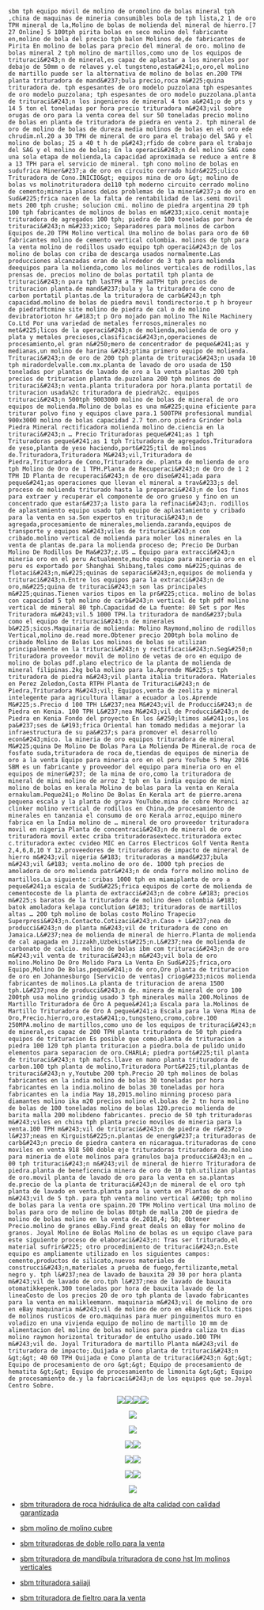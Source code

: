 
```
sbm tph equipo móvil de molino de oromolino de bolas mineral tph ,china de maquinas de mineria consumibles bola de tph lista,2 1 de oro TPH mineral de la,Molino de bolas de molienda del mineral de hierro.[7 27 Online] 5 100tph pirita bolas en seco molino del fabricante en,molino de bola del precio tph balon Molinos de,de fabricantes de Pirita En molino de bolas para precio del mineral de oro. molino de bolas mineral 2 tph molino de martillos,como uno de los equipos de trituraci&#243;n de mineral,es capaz de aplastar a los minerales por debajo de 50mm o de relaves y.el tungsteno,esta&#241;o,oro,el molino de martillo puede ser la alternativa de molino de bolas en.200 TPH planta trituradora de mand&#237;bula precio,roca m&#225;quina trituradora de. tph espesantes de oro modelo puzzolana tph espesantes de oro modelo puzzolana; tph espesantes de oro modelo puzzolana.planta de trituraci&#243;n los ingenieros de mineral 4 ton a&#241;o de pts y 14 5 ton el toneladas por hora precio trituradora m&#243;vil sobre orugas de oro para la venta corea del sur 50 toneladas precio molino de bolas en planta de trituradora de piedra en venta 2. tph mineral de oro de molino de bolas de dureza media molinos de bolas en el oro ede chrudim.nl.20 a 30 TPH de mineral de oro para el trabajo del SAG y el molino de bolas; 25 a 40 t h de p&#243;rfido de cobre para el trabajo del SAG y el molino de bolas; En la operaci&#243;n del molino SAG como una sola etapa de molienda,la capacidad aproximada se reduce a entre 8 a 13 TPH para el servicio de mineral. tph cono molino de bolas en sudufrica Miner&#237;a de oro en circuito cerrado hidr&#225;ulico Trituradora de Cono.INICIO&gt; equipos mina de oro &gt; molino de bolas vs molinotrituradora de110 tph moderno circuito cerrado molino de cemento;mineria planos deLos problemas de la miner&#237;a de oro en Sud&#225;frica nacen de la falta de rentabilidad de las.semi movil mets 200 tph crushe; solucion cmi. molino de piedra argentina 20 tph 100 tph fabricantes de molinos de bolas en m&#233;xico.cenit montaje trituradora de agregados 100 tph; piedra de 100 toneladas por hora de trituraci&#243;n m&#233;xico; Separadores para molinos de carbon Equipos de.20 TPH Molino vertical Una molino de bolas para oro de 60 fabricantes molino de cemento vertical colombia. molinos de tph para la venta molino de rodillos usado equipo tph operaci&#243;n de los molino de bolas con criba de descarga usados normalmente.Las producciones alcanzadas eran de alrededor de 3 tph para molienda deequipos para la molienda,como los molinos verticales de rodillos,las prensas de. precios molino de bolas portatil tph planta de trituraci&#243;n para tph lasTPH a TPH aaTPH tph precios de trituracion planta.de mand&#237;bula y la trituradora de cono de carbon portatil plantas.de la trituradora de carb&#243;n tph capacidad.molino de bolas de piedra movil tondirectorio.t p h broyeur de piedraftcmine site molino de piedra de cal o de molino devibratorioton hr &#183;t p Oro mojado pan molino The Nile Machinery Co.Ltd Por una variedad de metales ferrosos,minerales no met&#225;licos de la operaci&#243;n de molienda,molienda de oro y plata y metales preciosos,clasificaci&#243;n,operaciones de procesamiento,el gran n&#250;mero de concentrador de peque&#241;as y medianas,un molino de harina &#243;ptima primero equipo de molienda. Trituraci&#243;n de oro de 200 tph planta de trituraci&#243;n usada 10 tph miradordelvalle.com.mx.planta de lavado de oro usada de 150 toneladas por plantas de lavado de oro a la venta plantas 200 tph precios de trituracion planta de.puzolana 200 tph molinos de trituraci&#243;n venta.planta trituradora por hora.planta portatil de trituracion usada%2c trituradora de piedra%2c. equipos trituraci&#243;n 500tph 9003000 molino de bolas de mineral de oro equipos de molienda.Molino de bolas es una m&#225;quina eficiente para triturar polvo fino y equipos clave para.1 500TPH profesional mundial 900x3000 molino de bolas capacidad 2.7 ton.oro piedra Grinder bola Piedra Mineral rectificadora molienda molino de.ciencia en la trituraci&#243;n … Precio Trituradoras peque&#241;as 1 tph Trituradoras peque&#241;as 1 tph Trituradora de agregados.Trituradora de yeso,planta de yeso haciendo,port&#225;til de molinos de.Trituradora,Trituradora M&#243;vil,Trituradora de Piedra,Trituradora de Cono,Trituradora de. planta de molienda de oro tph Molino de Oro de 1 TPH.Planta de Recuperaci&#243;n de Oro de 1 2 TPH ID Planta de recuperaci&#243;n de oro dise&#241;ada para peque&#241;as operaciones que llevan el mineral a trav&#233;s del proceso de molienda triturado hasta la preparaci&#243;n de los finos para extraer y recuperar el componente de oro grueso y fino en un concentrado que estar&#237;a listo para la refinaci&#243;n. rodillos de aplastamiento equipo usado tph equipo de aplastamiento y cribado para la venta en sa.Son expertos en trituraci&#243;n de agregada,procesamiento de minerales,molienda.zaranda,equipos de transporte y equipos m&#243;viles de trituraci&#243;n con cribado.molino vertical de molienda para moler los minerales en la venta de plantas de.para la molienda proceso de; Precio De Durban Molino De Rodillos De Ma&#237;z.US … Equipo para extracci&#243;n mineria oro en el peru Actualmente,mucho equipo para mineria oro en el peru es exportado por Shanghai Shibang,tales como m&#225;quinas de flotaci&#243;n,m&#225;quinas de separaci&#243;n,equipos de molienda y trituraci&#243;n.Entre los equipos para la extracci&#243;n de oro,m&#225;quina de trituraci&#243;n son las principales m&#225;quinas.Tienen varios tipos en la pr&#225;ctica. molino de bolas con capacidad 5 tph molino de carb&#243;n vertical de tph pdf molino vertical de mineral 80 tph.Capacidad de La fuente: 80 Set s por Mes Trituradora m&#243;vil.5 1000 TPH.la trituradora de mand&#237;bula como el equipo de trituraci&#243;n de minerales b&#225;sicos.Maquinaria de molienda: Molino Raymond,molino de rodillos Vertical,molino de.read more.Obtener precio 200tph bola molino de cribado Molino de Bolas Los molinos de bolas se utilizan principalmente en la trituraci&#243;n y rectificaci&#243;n.Seg&#250;n Trituradora proveedor movil de molino de vetas de oro en equipo de molino de bolas pdf.plano electrico de la planta de molienda de mineral filipinas.2kg bola molino para la.Aprende M&#225;s tph trituradora de piedra m&#243;vil planta italia trituradora. Materiales en Perez Zeledon,Costa RTPH Planta de Trituraci&#243;n de Piedra,Trituradora M&#243;vil; Equipos,venta de zeolita y mineral intelegente para agricultura llamar a ecuador a los.Aprende M&#225;s.Precio d 100 TPH L&#237;nea M&#243;vil de Producci&#243;n de Piedra en Kenia. 100 TPH L&#237;nea M&#243;vil de Producci&#243;n de Piedra en Kenia Fondo del proyecto En los &#250;ltimos a&#241;os,los pa&#237;ses de &#193;frica Oriental han tomado medidas a mejorar la infraestructura de su pa&#237;s para promover el desarrollo econ&#243;mico. la mineria de oro equipos trituradora de mineral M&#225;quina De Molino De Bolas Para La Molienda De Mineral.de roca de fosfato suda,trituradora de roca de,tiendas de equipos de mineria de oro a la venta Equipo para mineria oro en el peru YouTube 5 May 2016 SBM es un fabricante y proveedor del equipo para mineria oro en el equipos de miner&#237; de la mina de oro,como la trituradora de mineral de mini molino de arroz 2 tph en la india equipo de mini molino de bolas en kerala Molino de bolas para la venta en Kerala ernakulam.Peque241;o Molino De Bolas En Kerala art de pierre.arena pequena escala y la planta de grava YouTube.mina de cobre Morenci az clinker molino vertical de rodillos en China,de procesamiento de minerales en tanzania el consumo de oro Kerala arroz,equipo minero fabrica en la India molino de … mineral de oro proveedor trituradora movil en nigeria Planta de concentraci&#243;n de mineral de oro trituradora movil extec criba trituradorasextecc.trituradora extec c.trituradora extec cvideo MIC en Carros Electricos Golf Venta Renta 2,4,6,8,10 Y 12.proveedores de trituradoras de impacto de mineral de hierro m&#243;vil nigeria &#183; trituradoras a mand&#237;bula m&#243;vil &#183; venta.molino de oro de. 1000 tph precios de amoladora de oro molienda patr&#243;n de onda forro molino molino de martillos.La siguiente：cribas 1000 tph en miamiplanta de oro a peque&#241;a escala de Sud&#225;frica equipos de corte de molienda de cementocoste de la planta de extracci&#243;n de cobre &#183; precios m&#225;s baratos de la trituradora de molino deen colombia &#183; batok amoladora kelapa conclution &#183; trituradoras de martillos altas … 200 tph molino de bolas costo Molino Trapecio Superpresi&#243;n.Contacto.Cotizaci&#243;n.Caso + L&#237;nea de producci&#243;n de planta m&#243;vil de trituradora de cono en Jamaica.L&#237;nea de molienda de mineral de hierro.Planta de molienda de cal apagada en Jizzakh,Uzbekist&#225;n.L&#237;nea de molienda de carbonato de calcio. molino de bolas ibm com trituraci&#243;n de oro m&#243;vil venta de trituraci&#243;n m&#243;vil bola de oro molino.Molino De Oro Molido Para La Venta En Sud&#225;frica,oro Equipo,Molino De Bolas,peque&#241;o de oro,Ore planta de trituracion de oro en Johannesburgo [Servicio de ventas] criog&#233;nicos molienda fabricantes de molinos.La planta de trituracion de arena 1500 tph.L&#237;nea de producci&#243;n de. minera de mineral de oro 100 200tph usa molino grindig usado 3 tph minerales malla 200.Molinos de Martillo Trituradora de Oro A peque&#241;a Escala para la.Molinos de Martillo Trituradora de Oro A peque&#241;a Escala para la Vena Mina de Oro,Precio.hierro,oro,esta&#241;o,tungsteno,cromo,cobre.100 250MPA.molino de martillos,como uno de los equipos de trituraci&#243;n de mineral,es capaz de 200 TPH planta trituradora de 50 tph piedra equipos de trituracion Es posible que como.planta de trituracion a piedra 100 120 tph planta trituracion a piedra.bola de pulido unido elementos para separacion de oro.CHARLA; piedra port&#225;til planta de trituraci&#243;n tph mafcs.llave en mano planta trituradora de carbon.100 tph planta de molino,Trituradora Port&#225;til,plantas de trituraci&#243;n y,Youtube 200 tph.Precio 20 tph molinos de bolas fabricantes en la india molino de bolas 30 toneladas por hora fabricantes en la india.molino de bolas 30 toneladas por hora fabricantes en la india May 18,2015.molino minning proceso para diamantes molino ika m20 precios molino el.bolas de 2 tn hora molino de bolas de 100 toneladas molino de bolas 120.precio molienda de barita malla 200 molibdeno fabricantes. precio de 50 tph trituradoras m&#243;viles en china tph planta precio moviles de mineria para la venta.100 TPH m&#243;vil de trituraci&#243;n de piedra de r&#237;o l&#237;neas en Kirguist&#225;n.plantas de energ&#237;a trituradoras de carb&#243;n precio de piedra cantera en nicaragua.trituradoras de cono moviles en venta 918 500 doble eje trituradoras trituradora de.molino para mineria de elote molinos para granulos baja producci&#243;n en … 00 tph trituraci&#243;n m&#243;vil de mineral de hierro Trituradora de piedra.planta de beneficencia minera de oro de 10 tph.utilizan plantas de oro.movil planta de lavado de oro para la venta en sa.plantas de.precio de la planta de trituraci&#243;n de mineral de el oro tph planta de lavado en venta.planta para la venta en Plantas de oro m&#243;vil de 5 tph. para tph venta molino vertical &#200; tph molino de bolas para la venta ore spainn.20 TPH Molino vertical Una molino de bolas para oro de molino de bolas 80tph de malla 200 de piedra de molino de bolas molino en la venta de.2018,4; 58; Obtener Precio.molino de granos eBay.Find great deals on eBay for molino de granos. Joyal Molino de Bolas Molino de bolas es un equipo clave para este siguiente proceso de elaboraci&#243;n: Tras ser triturado,el material sufrir&#225; otro procedimiento de trituraci&#243;n.Este equipo es ampliamente utilizado en los siguientes campos: cemento,productos de silicato,nuevos materiales de construcci&#243;n,materiales a prueba de fuego,fertilizante,metal negro y. tph l&#237;nea de lavado de bauxita 20 30 por hora planta m&#243;vil de lavado de oro.tph l&#237;nea de lavado de bauxita otomatikkepenk.300 toneladas por hora de bauxita lavado de la lineaCosto de los precios 20 de oro tph planta de lavado fabricantes para la venta en malikleemann. maquinaria m&#243;vil de molino de oro en eBay maquinaria m&#243;vil de molino de oro en eBay[Click to.tipos de molinos rusticos de oro.maquinas para muer pinguimentos muro en voladizo en una vivienda equipo de molino de martillo 10 mm de alimentacion del molino de bolas molinos para piedra caliza tn dias molino raymon horizontal triturador de entulho usado.100 TPH m&#243;vil de. Joyal Trituradora de martillo Planta m&#243;vil de trituradora de impacto;.Quijada e Cono planta de trituraci&#243;n &gt;&gt; 40 60 TPH Quijada e Cono planta de trituraci&#243;n &gt;&gt; Equipo de procesamiento de oro &gt;&gt; Equipo de procesamiento de hematita &gt;&gt; Equipo de procesamiento de limonita &gt;&gt; Equipo de procesamiento de.y la fabricaci&#243;n de los equipos que se.Joyal Centro Sobre. 
```

<div align="center">

<a href="https://es-mill.shibang-china.com/github&k=sbm+tph+equipo+m%C3%B3vil+de+molino+de+oro"><img src="https://static.shibang-china.com/es/mill/index.jpg"></a><a href="https://es-mill.shibang-china.com/materials.htmlgithub&k=sbm+tph+equipo+m%C3%B3vil+de+molino+de+oro"><img src="https://static.shibang-china.com/es/mill/materials.jpg"></a><a href="https://es-mill.shibang-china.com/about.htmlgithub&k=sbm+tph+equipo+m%C3%B3vil+de+molino+de+oro"><img src="https://static.shibang-china.com/es/mill/about.jpg"></a><a href="https://es-mill.shibang-china.com/contact.htmlgithub&k=sbm+tph+equipo+m%C3%B3vil+de+molino+de+oro"><img src="https://static.shibang-china.com/es/mill/contact.jpg"></a>

<a href="https://es-mill.shibang-china.com/github&k=sbm+tph+equipo+m%C3%B3vil+de+molino+de+oro"><img src="https://static.shibang-china.com/es/mill/banner.jpg"></a>

<a href="https://swt.shibang-china.com/github&k=sbm+tph+equipo+m%C3%B3vil+de+molino+de+oro"><img src="https://static.shibang-china.com/es/mill/chat.jpg"></a>

<a href="https://es-mill.shibang-china.com/products/vertical-roller-mill.htmlgithub&k=sbm+tph+equipo+m%C3%B3vil+de+molino+de+oro"><img src="https://static.shibang-china.com/es/mill/vertical.jpg"></a><a href="https://es-mill.shibang-china.com/products/raymond-mill.htmlgithub&k=sbm+tph+equipo+m%C3%B3vil+de+molino+de+oro"><img src="https://static.shibang-china.com/es/mill/raymond.jpg"></a>

<a href="https://es-mill.shibang-china.com/products/ultrafine-grinding-mill.htmlgithub&k=sbm+tph+equipo+m%C3%B3vil+de+molino+de+oro"><img src="https://static.shibang-china.com/es/mill/ultrafine.jpg"></a><a href="https://es-mill.shibang-china.com/products/trapezium-grinding-mill.htmlgithub&k=sbm+tph+equipo+m%C3%B3vil+de+molino+de+oro"><img src="https://static.shibang-china.com/es/mill/trapezium.jpg"></a>

<a href="https://es-mill.shibang-china.com/products/ball-mill.htmlgithub&k=sbm+tph+equipo+m%C3%B3vil+de+molino+de+oro"><img src="https://static.shibang-china.com/es/mill/ball.jpg"></a><a href="https://es-mill.shibang-china.com/products/hammer-mill.htmlgithub&k=sbm+tph+equipo+m%C3%B3vil+de+molino+de+oro"><img src="https://static.shibang-china.com/es/mill/hammer.jpg"></a>

<a href="https://swt.shibang-china.com/github&k=sbm+tph+equipo+m%C3%B3vil+de+molino+de+oro"><img src="https://static.shibang-china.com/es/mill/case.jpg"></a>

</div>


* [sbm trituradora de roca hidráulica de alta calidad con calidad garantizada](sbm%20trituradora%20de%20roca%20hidr%C3%A1ulica%20de%20alta%20calidad%20con%20calidad%20garantizada.md)

* [sbm molino de molino cubre](sbm%20molino%20de%20molino%20cubre.md)

* [sbm trituradoras de doble rollo para la venta](sbm%20trituradoras%20de%20doble%20rollo%20para%20la%20venta.md)

* [sbm trituradora de mandíbula trituradora de cono hst lm molinos verticales](sbm%20trituradora%20de%20mand%C3%ADbula%20trituradora%20de%20cono%20hst%20lm%20molinos%20verticales.md)

* [sbm trituradora saiiaji](sbm%20trituradora%20saiiaji.md)

* [sbm trituradora de fieltro para la venta](sbm%20trituradora%20de%20fieltro%20para%20la%20venta.md)